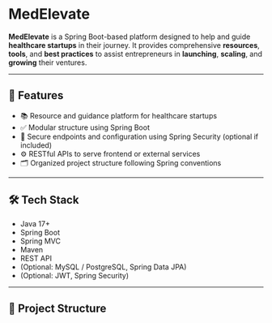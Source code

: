# MedElevate

**MedElevate** is a Spring Boot-based platform designed to help and guide **healthcare startups** in their journey. It provides comprehensive **resources**, **tools**, 
and **best practices** to assist entrepreneurs in **launching**, **scaling**, and **growing** their ventures.

---

## 🚀 Features

- 📚 Resource and guidance platform for healthcare startups
- ✅ Modular structure using Spring Boot
- 🔐 Secure endpoints and configuration using Spring Security (optional if included)
- ⚙️ RESTful APIs to serve frontend or external services
- 🗂 Organized project structure following Spring conventions

---

## 🛠️ Tech Stack

- Java 17+
- Spring Boot
- Spring MVC
- Maven
- REST API
- (Optional: MySQL / PostgreSQL, Spring Data JPA)
- (Optional: JWT, Spring Security)

---

## 📁 Project Structure

